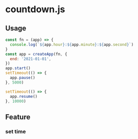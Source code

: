# countdown.js

## Usage

```js
const fn = (app) => {
  console.log(`${app.hour}:${app.minute}:${app.second}`)
}
const app = createApp(fn, {
  end: '2021-01-01',
})
app.start()
setTimeout(() => {
  app.pause()
}, 5000)

setTimeout(() => {
  app.resume()
}, 10000)
```




## Feature

### set time
